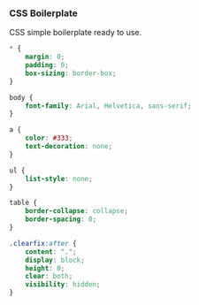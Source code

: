 ### CSS Boilerplate

CSS simple boilerplate ready to use.

```css
* {
 	margin: 0;
 	padding: 0;
 	box-sizing: border-box;
}

body {
	font-family: Arial, Helvetica, sans-serif;
}

a {
	color: #333;
	text-decoration: none;
}

ul {
	list-style: none;
}

table {
	border-collapse: collapse;
	border-spacing: 0;
}

.clearfix:after {
    content: ".";
    display: block;
    height: 0;
    clear: both;
    visibility: hidden;
}

```